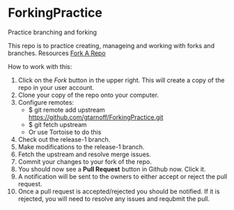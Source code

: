 ForkingPractice
===============

Practice branching and forking 

This repo is to practice creating, manageing and working with forks and branches. Resources [Fork A Repo](https://help.github.com/articles/fork-a-repo)

How to work with this:

1. Click on the *Fork* button in the upper right. This will create a copy of the repo in your user account.
2. Clone your copy of the repo onto your computer. 
3. Configure remotes: 
	- $ git remote add upstream https://github.com/gtarnoff/ForkingPractice.git
	- $ git fetch upstream
	- Or use Tortoise to do this
3. Check out the release-1 branch.
4. Make modifications to the release-1 branch. 
6. Fetch the upstream and resolve merge issues.
5. Commit your changes to your fork of the repo.
6. You should now see a **Pull Request** button in Github now. Click it.
7. A notification will be sent to the owners to either accept or reject the pull request.
8. Once a pull request is accepted/rejected you should be notified. If it is rejected, you will need to resolve any issues and requbmit the pull.

